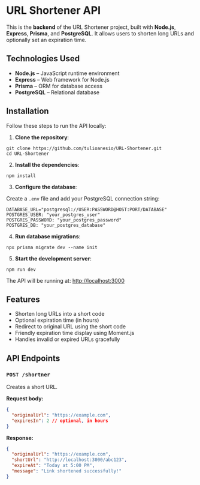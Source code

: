 # URL Shortener API

This is the **backend** of the URL Shortener project, built with **Node.js**, **Express**, **Prisma**, and **PostgreSQL**. It allows users to shorten long URLs and optionally set an expiration time.

## Technologies Used

- **Node.js** – JavaScript runtime environment  
- **Express** – Web framework for Node.js  
- **Prisma** – ORM for database access  
- **PostgreSQL** – Relational database  

## Installation

Follow these steps to run the API locally:

1. **Clone the repository**:
```
git clone https://github.com/tulioanesio/URL-Shortener.git
cd URL-Shortener
```

2. **Install the dependencies**:
```
npm install
```

3. **Configure the database**:

Create a `.env` file and add your PostgreSQL connection string:

```env
DATABASE_URL="postgresql://USER:PASSWORD@HOST:PORT/DATABASE"
POSTGRES_USER: "your_postgres_user"
POSTGRES_PASSWORD: "your_postgres_password"
POSTGRES_DB: "your_postgres_database"
```

4. **Run database migrations**:
```
npx prisma migrate dev --name init
```

5. **Start the development server**:
```
npm run dev
```

The API will be running at: [http://localhost:3000](http://localhost:3000)

## Features

- Shorten long URLs into a short code
- Optional expiration time (in hours)
- Redirect to original URL using the short code
- Friendly expiration time display using Moment.js
- Handles invalid or expired URLs gracefully

## API Endpoints

### `POST /shortner`

Creates a short URL.

**Request body:**
```json
{
  "originalUrl": "https://example.com",
  "expiresIn": 2 // optional, in hours
}
```

**Response:**
```json
{
  "originalUrl": "https://example.com",
  "shortUrl": "http://localhost:3000/abc123",
  "expireAt": "Today at 5:00 PM",
  "message": "Link shortened successfully!"
}
```
